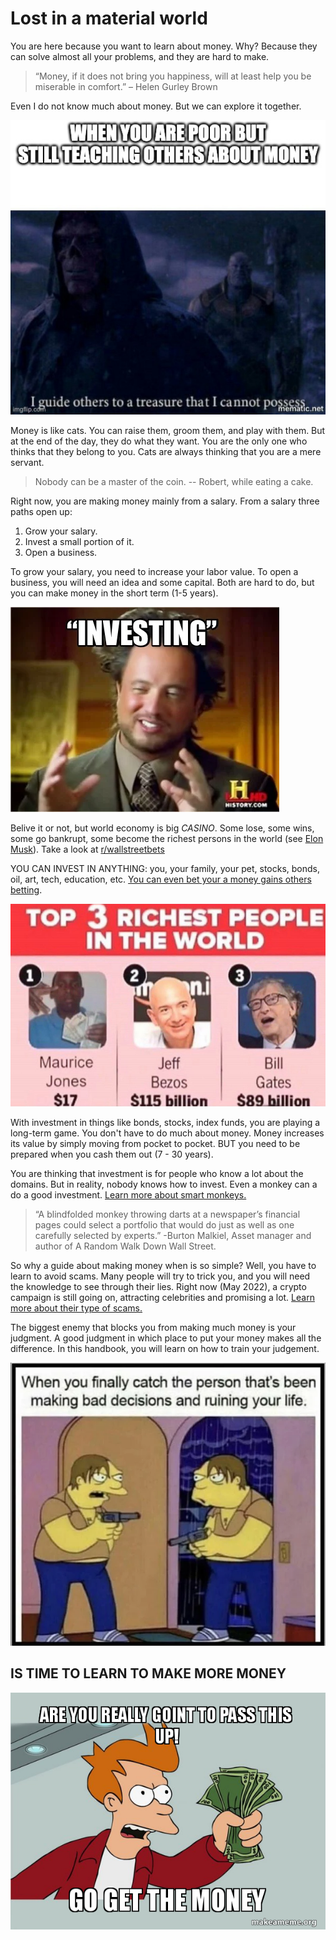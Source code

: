 # Lost in a material world

You are here because you want to learn about money. Why? Because they can solve almost all your problems, and they are hard to make.

> “Money, if it does not bring you happiness, will at least help you be miserable in comfort.”
– Helen Gurley Brown

Even I do not know much about money. But we can explore it together.

![I guide others](memes/../../memes/i-guide-others.jpeg)

Money is like cats. You can raise them, groom them, and play with them. But at the end of the day, they do what they want. You are the only one who thinks that they belong to you. Cats are always thinking that you are a mere servant.

> Nobody can be a master of the coin. -- Robert, while eating a cake.

Right now, you are making money mainly from a salary. From a salary three paths open up:

1. Grow your salary.
2. Invest a small portion of it.
3. Open a business.

To grow your salary, you need to increase your labor value. To open a business, you will need an idea and some capital. Both are hard to do, but you can make money in the short term (1-5 years). 

![investing](../memes/investing.webp)

Belive it or not, but world economy is big *CASINO*. Some lose, some wins, some go bankrupt, some become the richest persons in the world (see [Elon Musk](https://www.cbsnews.com/news/elon-musk-300-billion-net-worth/)). Take a look at [r/wallstreetbets](https://www.reddit.com/r/wallstreetbets/)

YOU CAN INVEST IN ANYTHING: you, your family, your pet, stocks, bonds, oil, art, tech, education, etc. [You can even bet your a money gains others betting](https://www.investopedia.com/terms/s/shortselling.asp).

![maurice](../memes/maurice.png)

With investment in things like bonds, stocks, index funds, you are playing a long-term game. You don't have to do much about money. Money increases its value by simply moving from pocket to pocket. BUT you need to be prepared when you cash them out (7 - 30 years).

You are thinking that investment is for people who know a lot about the domains. But in reality, nobody knows how to invest. Even a monkey can a do a good investment. [Learn more about smart monkeys.](https://www.wsj.com/articles/SB991681622136214659)

> “A blindfolded monkey throwing darts at a newspaper’s financial pages could select a portfolio that would do just as well as one carefully selected by experts.”
-Burton Malkiel, Asset manager and author of A Random Walk Down Wall Street.

So why a guide about making money when is so simple? Well, you have to learn to avoid scams. Many people will try to trick you, and you will need the knowledge to see through their lies. Right now (May 2022), a crypto campaign is still going on, attracting celebrities and promising a lot. [Learn more about their type of scams.](https://www.forbes.com/advisor/investing/cryptocurrency/bitcoin-scams-fraud/)

The biggest enemy that blocks you from making much money is your judgment. A good judgment in which place to put your money makes all the difference.
In this handbook, you will learn on how to train your judgement.

![you are your own enemy](../memes/enemy.webp)

## IS TIME TO LEARN TO MAKE MORE MONEY

![go get money](../memes/go-get-money.jpeg)